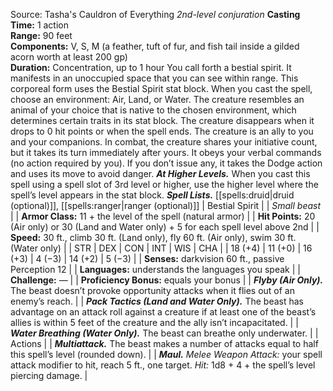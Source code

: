 Source: Tasha's Cauldron of Everything
*2nd-level conjuration*
**Casting Time:** 1 action  
**Range:** 90 feet  
**Components:** V, S, M (a feather, tuft of fur, and fish tail inside a gilded acorn worth at least 200 gp)  
**Duration:** Concentration, up to 1 hour
You call forth a bestial spirit. It manifests in an unoccupied space that you can see within range. This corporeal form uses the Bestial Spirit stat block. When you cast the spell, choose an environment: Air, Land, or Water. The creature resembles an animal of your choice that is native to the chosen environment, which determines certain traits in its stat block. The creature disappears when it drops to 0 hit points or when the spell ends.
The creature is an ally to you and your companions. In combat, the creature shares your initiative count, but it takes its turn immediately after yours. It obeys your verbal commands (no action required by you). If you don’t issue any, it takes the Dodge action and uses its move to avoid danger.
***At Higher Levels.*** When you cast this spell using a spell slot of 3rd level or higher, use the higher level where the spell’s level appears in the stat block.
***Spell Lists.*** [[spells:druid|druid (optional)]], [[spells:ranger|ranger (optional)]]
| Bestial Spirit |
| *Small beast* |
| **Armor Class:** 11 + the level of the spell (natural armor) |
| **Hit Points:** 20 (Air only) or 30 (Land and Water only) + 5 for each spell level above 2nd |
| **Speed:** 30 ft., climb 30 ft. (Land only), fly 60 ft. (Air only), swim 30 ft. (Water only) |
| STR | DEX | CON | INT | WIS | CHA |
| 18 (+4) | 11 (+0) | 16 (+3) | 4 (−3) | 14 (+2) | 5 (−3) |
| **Senses:** darkvision 60 ft., passive Perception 12 |
| **Languages:** understands the languages you speak |
| **Challenge:** — |
| **Proficiency Bonus:** equals your bonus |
| ***Flyby (Air Only).*** The beast doesn’t provoke opportunity attacks when it flies out of an enemy’s reach. |
| ***Pack Tactics (Land and Water Only).*** The beast has advantage on an attack roll against a creature if at least one of the beast’s allies is within 5 feet of the creature and the ally isn’t incapacitated. |
| ***Water Breathing (Water Only).*** The beast can breathe only underwater. |
| Actions |
| ***Multiattack.*** The beast makes a number of attacks equal to half this spell’s level (rounded down). |
| ***Maul.*** *Melee Weapon Attack:* your spell attack modifier to hit, reach 5 ft., one target. *Hit:* 1d8 + 4 + the spell’s level piercing damage. |